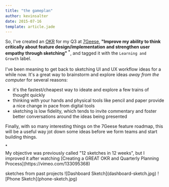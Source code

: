 ```yaml
---
title: "the gameplan"
author: kevinsalter
date: 2015-07-16
template: article.jade
---
```


So, I've created an [OKR](https://7geese.com/okrs/) for my Q3 at [7Geese](http://7geese.com), <strong>"Improve my ability to think critically about feature design/implementation and strengthen user empathy through sketching" <a href="#footnote-1" style="text-decoration:none;"><sup>*</sup></a></strong>, and tagged it with the <code class="learn-and-grow">Learning and Growth</code> label.
<br><br>
I've been meaning to get back to sketching UI and UX workflow ideas for a while now.  It's a great way to brainstorm and explore ideas _away from the computer_ for several reasons:

<span class="more"></span>

* it's the fastest/cheapest way to ideate and explore a few trains of thought quickly
* thinking with your hands and physical tools like pencil and paper provide a nice change in pace from digital tools
* sketching is low fidelity, which tends to invite commentary and foster better conversations around the ideas being presented

Finally, with so many interesting things on the 7Geese feature roadmap, this will be a useful way jot down some ideas before we form teams and start building things.

<div id="footnote-1" class="footnote">
    <strong class="pull-left" style="margin-right:10px;"><sup>*</sup></strong>
    <div>My objective was previously called "12 sketches in 12 weeks", but I improved it after watching [Creating a GREAT OKR and Quarterly Planning Process](https://vimeo.com/133095368)</div>
</div>

<p class="article-end"></p>

<span class="annotation">
    sketches from past projects
</span>
![Dashboard Sketch](dashboard-sketch.jpg)
![Phone Sketch](phone-sketch.jpg)
